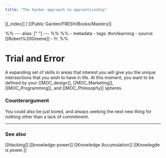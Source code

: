 ```yaml
---
title: "The hacker approach to apprenticeship"
---
```


[[_index]] | [[Public Garden/FRESH/Books/Mastery]]

%% ---
alias: [" "]
--- %%
%% - metadata
	- tags: #on/learning 
	- source: [[Robert%20Greene]]
	- fr: 
%%

# Trial and Error

A expanding set of skills in areas that interest you will give you the unique intersections that you wish to have in life. At this moment, you want to be defined by your [[MOC_design]], [[MOC_Marketing]], [[MOC_Programming]], and [[MOC_Philosophy]] spheres. 

### Counterargument
You could also be just bored, and always seeking the next new thing for nothing other than a lack of commitment. 

-------------
### See also
[[Hacking]] [[knowledge-power]] [[Knowledge Accumulation]] [[Knowlegde is power.]]

